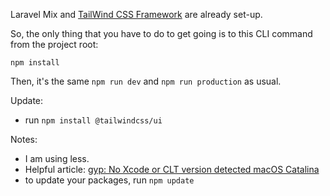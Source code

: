 Laravel Mix and [TailWind CSS Framework](https://tailwindcss.com/) are already set-up. 

So, the only thing that you have to do to get going is to this CLI command from the project root:

``` npm install ```

Then, it's the same `npm run dev` and `npm run production` as usual. 

Update:
- run `npm install @tailwindcss/ui`

Notes:
- I am using less.
- Helpful article: [gyp: No Xcode or CLT version detected macOS Catalina](https://medium.com/flawless-app-stories/gyp-no-xcode-or-clt-version-detected-macos-catalina-anansewaa-38b536389e8d)
- to update your packages, run `npm update`
